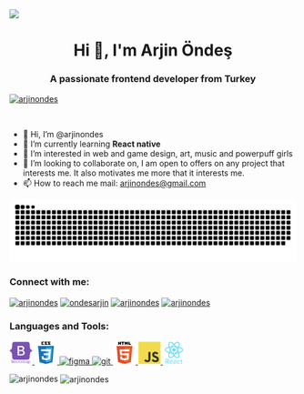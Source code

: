 <p> <img align="center" src="https://user-images.githubusercontent.com/43072879/153904222-04ae47c5-3297-4c5e-b8be-417e2480f53d.gif" /> </p>
<h1 align="center">Hi 👋, I'm Arjin Öndeş</h1>
<h3 align="center">A passionate frontend developer from Turkey</h3>

<p align="left"> <a href="https://github.com/ryo-ma/github-profile-trophy"><img src="https://github-profile-trophy.vercel.app/?username=arjinondes" alt="arjinondes" /></a> </p>

<p align="left"> <a href="https://twitter.com/" target="blank"><img src="https://img.shields.io/twitter/follow/?logo=twitter&style=for-the-badge" alt="" /></a> </p>

- 👋 Hi, I’m @arjinondes
- 🌱 I’m currently learning **React native**
- 👀 I’m interested in web and game design, art, music and powerpuff girls
- 💞️ I’m looking to collaborate on, I am open to offers on any project that interests me. It also motivates me more that it interests me.
- 📫 How to reach me mail: arjinondes@gmail.com


![snake gif](https://github.com/Platane/snk/raw/output/github-contribution-grid-snake.svg)



<h3 align="left">Connect with me:</h3>
<p align="left">
<a href="https://linkedin.com/in/arjinondes" target="blank"><img align="center" src="https://raw.githubusercontent.com/rahuldkjain/github-profile-readme-generator/master/src/images/icons/Social/linked-in-alt.svg" alt="arjinondes" height="30" width="40" /></a>
<a href="https://instagram.com/ondesarjin" target="blank"><img align="center" src="https://raw.githubusercontent.com/rahuldkjain/github-profile-readme-generator/master/src/images/icons/Social/instagram.svg" alt="ondesarjin" height="30" width="40" /></a>
<a href="https://www.youtube.com/c/arji̇nondes" target="blank"><img align="center" src="https://raw.githubusercontent.com/rahuldkjain/github-profile-readme-generator/master/src/images/icons/Social/youtube.svg" alt="arji̇nondes" height="30" width="40" /></a>
<a href="https://www.hackerrank.com/arji̇nondes" target="blank"><img align="center" src="https://raw.githubusercontent.com/rahuldkjain/github-profile-readme-generator/master/src/images/icons/Social/hackerrank.svg" alt="arji̇nondes" height="30" width="40" /></a>
</p>

<h3 align="left">Languages and Tools:</h3>
<p align="left"> <a href="https://getbootstrap.com" target="_blank" rel="noreferrer"> <img src="https://raw.githubusercontent.com/devicons/devicon/master/icons/bootstrap/bootstrap-plain-wordmark.svg" alt="bootstrap" width="40" height="40"/> </a> <a href="https://www.w3schools.com/css/" target="_blank" rel="noreferrer"> <img src="https://raw.githubusercontent.com/devicons/devicon/master/icons/css3/css3-original-wordmark.svg" alt="css3" width="40" height="40"/> </a> <a href="https://www.figma.com/" target="_blank" rel="noreferrer"> <img src="https://www.vectorlogo.zone/logos/figma/figma-icon.svg" alt="figma" width="40" height="40"/> </a> <a href="https://git-scm.com/" target="_blank" rel="noreferrer"> <img src="https://www.vectorlogo.zone/logos/git-scm/git-scm-icon.svg" alt="git" width="40" height="40"/> </a> <a href="https://www.w3.org/html/" target="_blank" rel="noreferrer"> <img src="https://raw.githubusercontent.com/devicons/devicon/master/icons/html5/html5-original-wordmark.svg" alt="html5" width="40" height="40"/> </a> <a href="https://developer.mozilla.org/en-US/docs/Web/JavaScript" target="_blank" rel="noreferrer"> <img src="https://raw.githubusercontent.com/devicons/devicon/master/icons/javascript/javascript-original.svg" alt="javascript" width="40" height="40"/> </a> <a href="https://reactjs.org/" target="_blank" rel="noreferrer"> <img src="https://raw.githubusercontent.com/devicons/devicon/master/icons/react/react-original-wordmark.svg" alt="react" width="40" height="40"/> </a> </p>

<p><img align="left" src="https://github-readme-stats.vercel.app/api/top-langs?username=arjinondes&show_icons=true&locale=en&layout=compact" alt="arjinondes" /></p>

<p>&nbsp;<img align="center" src="https://github-readme-stats.vercel.app/api?username=arjinondes&show_icons=true&locale=en" alt="arjinondes" /></p>



<!---
arjinondes/arjinondes is a ✨ special ✨ repository because its `README.md` (this file) appears on your GitHub profile.
You can click the Preview link to take a look at your changes.


